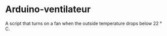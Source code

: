 # Arduino-ventilateur
 A script that turns on a fan when the outside temperature drops below 22 ° C.
